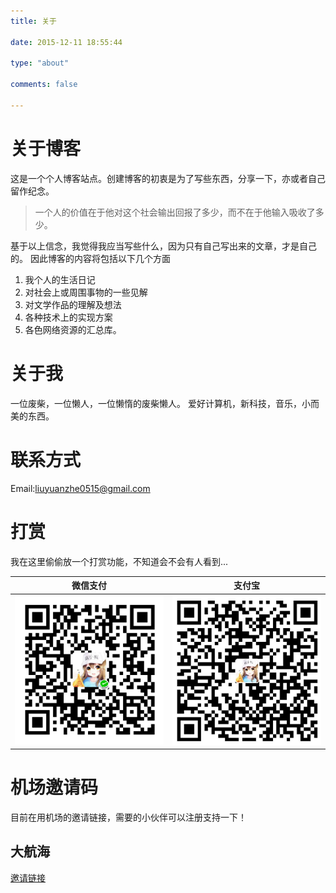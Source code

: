 ```yaml
---
title: 关于

date: 2015-12-11 18:55:44

type: "about"

comments: false

---
```

# 关于博客
这是一个个人博客站点。创建博客的初衷是为了写些东西，分享一下，亦或者自己留作纪念。

>  一个人的价值在于他对这个社会输出回报了多少，而不在于他输入吸收了多少。

基于以上信念，我觉得我应当写些什么，因为只有自己写出来的文章，才是自己的。
因此博客的内容将包括以下几个方面

1.  我个人的生活日记
2.  对社会上或周围事物的一些见解
3.  对文学作品的理解及想法
4.  各种技术上的实现方案
5.  各色网络资源的汇总库。

# 关于我
一位废柴，一位懒人，一位懒惰的废柴懒人。
爱好计算机，新科技，音乐，小而美的东西。

# 联系方式
Email:<liuyuanzhe0515@gmail.com>

# 打赏
我在这里偷偷放一个打赏功能，不知道会不会有人看到...

|微信支付|支付宝|
|  ----  | ----  |
|![微信支付](/images/wechatpay.png)|![支付宝](/images/alipay.jpg)|

# 机场邀请码
目前在用机场的邀请链接，需要的小伙伴可以注册支持一下！
## 大航海
[邀请链接](https://dhh.moe/#/register?code=1KtiO6sd)